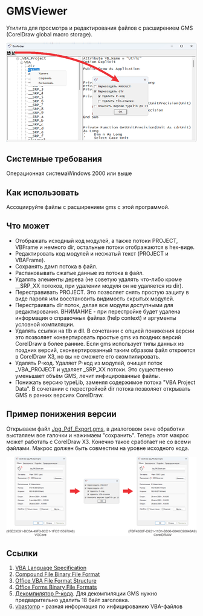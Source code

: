 <h1>GMSViewer</h1>
Утилита для просмотра и редактирования файлов c расширением GMS (CorelDraw global macro storage).
<p><img src=1.png><p>
<h2>Системные требования</h2>
Операционная система<td>Windows 2000 или выше
<h2>Как использовать</h2>
Ассоциируйте файлы с расширением gms с этой программой.
<h2>Что может</h2><ul>
<li>Отображать исходный код модулей, а также потоки PROJECT, VBFrame и немного dir, остальные потоки отображаются в hex-виде.
<li>Редактировать код модулей и несжатый текст (PROJECT и VBAFrame).
<li>Сохранять дамп потока в файл.
<li>Распаковывать сжатые данные из потока в файл.
<li>Удалять элементы дерева (не советую удалять что-либо кроме __SRP_XX потоков, при удалении модуля он не удаляется из dir).
<li>Перестравивать PROJECT. Это позволяет снять простую защиту в виде пароля или восстановить видимость скрытых модулей.
<li>Перестраивать dir поток, делая все модули доступными для редактирования. ВНИМАНИЕ - при перестройке будет удалена информация о справочных файлах (help context) и аргументы условной компиляции.
<li>Удалять ссылки на tlb и dll. В сочетании с опцией понижения версии это позволяет конвертировать простые gms из поздних версий CorelDraw в более ранние. Если gms использует типы данных из поздних версий, сконвертированный таким образом файл откроется в CorelDraw X3, но вы не сможете его скомпилировать.
<li>Удалять P-код. Удаляет P-код из модулей, очищет поток _VBA_PROJECT и удаляет _SRP_XX потоки. Это существенно уменьшает объём GMS, лечит инфицированные файлы.
<li>Понижать версию typeLib, заменяя содержимое потока "VBA Project Data". В сочетании с перестройкой dir потока позволяет открывать GMS в ранних версиях CorelDraw.</ul>
<h2>Пример понижения версии</h2>
Открываем файл <a href=https://forum.rudtp.ru/resources/makros-dlya-konvertirovaniya-iz-coreldraw-v-pdf-i-jpg.3226/download>Jpg_Pdf_Export.gms</a>, в диалоговом окне обработки высталяем все галочки и нажимаем "сохранить". Теперь этот макрос может работать с CorelDraw X3. Конечно такое сработает не со всеми файлами. Макрос должен быть совместим на уровне исходного кода.
<p><img src=2.png><p>
<h2>Ссылки</h2><ol>
<li><a href=https://learn.microsoft.com/en-us/openspecs/microsoft_general_purpose_programming_languages/ms-vbal>VBA Language Specification</a>
<li><a href=https://learn.microsoft.com/en-us/openspecs/windows_protocols/ms-cfb>Compound File Binary File Format</a>
<li><a href=https://learn.microsoft.com/en-us/openspecs/office_file_formats/ms-ovba>Office VBA File Format Structure</a>
<li><a href=https://learn.microsoft.com/en-us/openspecs/office_file_formats/ms-oforms>Office Forms Binary File Formats</a>
<li><a href=https://github.com/bontchev/pcodedmp>Декомпилятор P-кода</a>. Для декомпиляции GMS нужно предварительно удалить 18 байт заголовка.
<li><a href=https://vbastomp.com>vbastomp</a> - разная информация по инфицированию VBA-файлов</ol>

